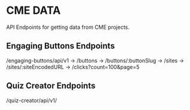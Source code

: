 # CME DATA

API Endpoints for getting data from CME projects.

## Engaging Buttons Endpoints
/engaging-buttons/api/v1
-> 						/buttons
-> 						/buttons/:buttonSlug
-> 						/sites
-> 						/sites/:siteEncodedURL
-> 						/clicks?count=100&page=5

## Quiz Creator Endpoints
/quiz-creator/api/v1/
